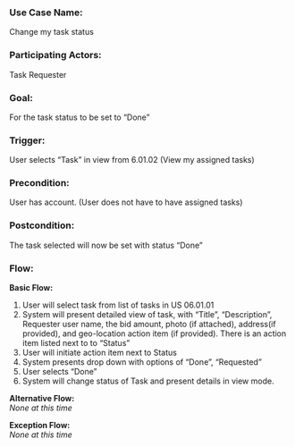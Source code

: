 ### Use Case Name: 
Change my task status

### Participating Actors:
Task Requester

### Goal:
For the task status to be set to “Done”

### Trigger:
User selects “Task” in view from 6.01.02 (View my assigned tasks)

### Precondition:  
User has account. (User does not have to have assigned tasks)

### Postcondition:  
The task selected will now be set with status “Done”    

### Flow:

**Basic Flow:**
1.  User will select task from list of tasks in US 06.01.01    
1.  System will present detailed view of task, with  “Title”, “Description”, Requester user name, the bid amount, photo (if attached), address(if provided), and geo-location action item (if provided). There is an action item listed next to to “Status”  
1.  User will initiate action item next to Status  
1.  System presents drop down with options of “Done”, “Requested”  
1.  User selects “Done”  
1.  System will change status of Task and present details in view mode. 


**Alternative Flow:**  
*None at this time*

**Exception Flow:**  
*None at this time*
